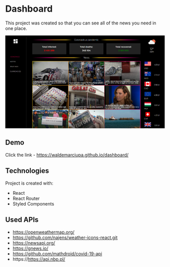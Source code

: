 # Dashboard
This project was created so that you can see all of the news you need in one place.

![dashboard](./src/assets/images/dashboard_screen.png)

## Demo
Click the link - https://waldemarciupa.github.io/dashboard/

## Technologies
Project is created with:
* React
* React Router
* Styled Components

## Used APIs
* https://openweathermap.org/
* https://github.com/najens/weather-icons-react.git
* https://newsapi.org/
* https://gnews.io/
* https://github.com/mathdroid/covid-19-api
* https://https://api.nbp.pl/
